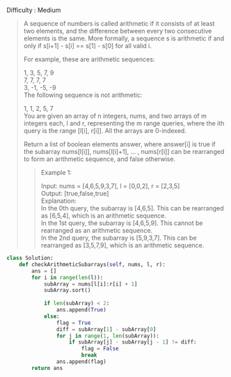 Difficulty : Medium 

>A sequence of numbers is called arithmetic if it consists of at least two elements, and the difference between every two consecutive elements is the same. More formally, a sequence s is arithmetic if and only if s[i+1] - s[i] == s[1] - s[0] for all valid i.
>
>For example, these are arithmetic sequences:  
>
>1, 3, 5, 7, 9  
>7, 7, 7, 7   
>3, -1, -5, -9  
>The following sequence is not arithmetic:  
>
>1, 1, 2, 5, 7  
>You are given an array of n integers, nums, and two arrays of m integers each, l and r, representing the m range queries, where the ith query is the range [l[i], r[i]]. All the arrays are 0-indexed.
>  
>Return a list of boolean elements answer, where answer[i] is true if the subarray nums[l[i]], nums[l[i]+1], ... , nums[r[i]] can be rearranged to form an arithmetic sequence, and false otherwise.
>
>>Example 1:  
>>
>>Input: nums = [4,6,5,9,3,7], l = [0,0,2], r = [2,3,5]  
>>Output: [true,false,true]  
>>Explanation:  
>>In the 0th query, the subarray is [4,6,5]. This can be rearranged as [6,5,4], which is an arithmetic sequence.  
>>In the 1st query, the subarray is [4,6,5,9]. This cannot be rearranged as an arithmetic sequence.  
>>In the 2nd query, the subarray is [5,9,3,7]. This can be rearranged as [3,5,7,9], which is an arithmetic sequence.   

```python
class Solution:
    def checkArithmeticSubarrays(self, nums, l, r):
        ans = []
        for i in range(len(l)):
            subArray = nums[l[i]:r[i] + 1]
            subArray.sort()
            
            if len(subArray) < 2:
                ans.append(True)
            else:
                flag = True
                diff = subArray[1] - subArray[0]
                for j in range(1, len(subArray)):
                    if subArray[j] - subArray[j - 1] != diff:
                        flag = False
                        break
                ans.append(flag)
        return ans
```

